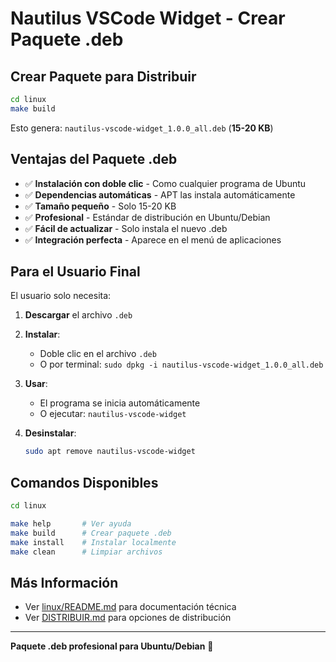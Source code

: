 # Nautilus VSCode Widget - Crear Paquete .deb

## Crear Paquete para Distribuir

```bash
cd linux
make build
```

Esto genera: `nautilus-vscode-widget_1.0.0_all.deb` (**15-20 KB**)

## Ventajas del Paquete .deb

- ✅ **Instalación con doble clic** - Como cualquier programa de Ubuntu
- ✅ **Dependencias automáticas** - APT las instala automáticamente
- ✅ **Tamaño pequeño** - Solo 15-20 KB
- ✅ **Profesional** - Estándar de distribución en Ubuntu/Debian
- ✅ **Fácil de actualizar** - Solo instala el nuevo .deb
- ✅ **Integración perfecta** - Aparece en el menú de aplicaciones

## Para el Usuario Final

El usuario solo necesita:

1. **Descargar** el archivo `.deb`

2. **Instalar**:
   - Doble clic en el archivo `.deb`
   - O por terminal: `sudo dpkg -i nautilus-vscode-widget_1.0.0_all.deb`

3. **Usar**:
   - El programa se inicia automáticamente
   - O ejecutar: `nautilus-vscode-widget`

4. **Desinstalar**:
   ```bash
   sudo apt remove nautilus-vscode-widget
   ```

## Comandos Disponibles

```bash
cd linux

make help       # Ver ayuda
make build      # Crear paquete .deb
make install    # Instalar localmente
make clean      # Limpiar archivos
```

## Más Información

- Ver [linux/README.md](linux/README.md) para documentación técnica
- Ver [DISTRIBUIR.md](DISTRIBUIR.md) para opciones de distribución

---

**Paquete .deb profesional para Ubuntu/Debian** 🚀
